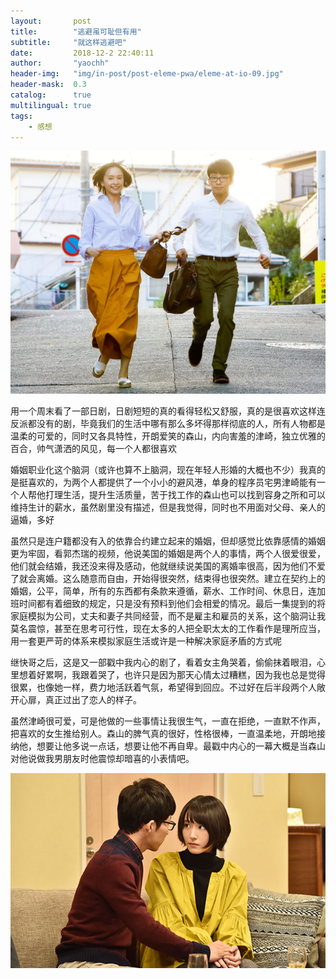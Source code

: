 ```yaml
---
layout:       post
title:        "逃避虽可耻但有用"
subtitle:     "就这样逃避吧"
date:         2018-12-2 22:40:11
author:       "yaochh"
header-img:   "img/in-post/post-eleme-pwa/eleme-at-io-09.jpg"
header-mask:  0.3
catalog:      true
multilingual: true
tags:
    - 感想
---
```


![图片gg了](/img/2018-12-02-02.jpg)

用一个周末看了一部日剧，日剧短短的真的看得轻松又舒服，真的是很喜欢这样连反派都没有的剧，毕竟我们的生活中哪有那么多坏得那样彻底的人，所有人物都是温柔的可爱的，同时又各具特性，开朗爱笑的森山，内向害羞的津崎，独立优雅的百合，帅气潇洒的风见，每一个人都很喜欢

婚姻职业化这个脑洞（或许也算不上脑洞，现在年轻人形婚的大概也不少）我真的是挺喜欢的，为两个人都提供了一个小小的避风港，单身的程序员宅男津崎能有一个人帮他打理生活，提升生活质量，苦于找工作的森山也可以找到容身之所和可以维持生计的薪水，虽然剧里没有描述，但是我觉得，同时也不用面对父母、亲人的逼婚，多好

虽然只是连户籍都没有入的依靠合约建立起来的婚姻，但却感觉比依靠感情的婚姻更为牢固，看郭杰瑞的视频，他说美国的婚姻是两个人的事情，两个人很爱很爱，他们就会结婚，我还没来得及感动，他就继续说美国的离婚率很高，因为他们不爱了就会离婚。这么随意而自由，开始得很突然，结束得也很突然。建立在契约上的婚姻，公平，简单，所有的东西都有条款来遵循，薪水、工作时间、休息日，连加班时间都有着细致的规定，只是没有预料到他们会相爱的情况。最后一集提到的将家庭模拟为公司，丈夫和妻子共同经营，而不是雇主和雇员的关系，这个脑洞让我莫名震惊，甚至在思考可行性，现在太多的人把全职太太的工作看作是理所应当，用一套更严苛的体系来模拟家庭生活或许是一种解决家庭矛盾的方式呢

继快哥之后，这是又一部戳中我内心的剧了，看着女主角哭着，偷偷抹着眼泪，心里想着好累啊，我跟着哭了，也许只是因为那天心情太过糟糕，因为我也总是觉得很累，也像她一样，费力地活跃着气氛，希望得到回应。不过好在后半段两个人敞开心扉，真正过出了恋人的样子。

虽然津崎很可爱，可是他做的一些事情让我很生气，一直在拒绝，一直默不作声，把喜欢的女生推给别人。森山的脾气真的很好，性格很棒，一直温柔地，开朗地接纳他，想要让他多说一点话，想要让他不再自卑。最戳中内心的一幕大概是当森山对他说做我男朋友时他震惊却暗喜的小表情吧。

![图片gg了](/img/2018-12-02-01.jpg)




